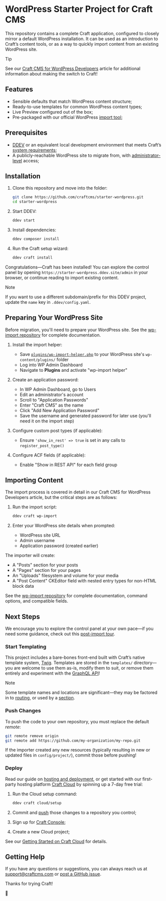 # WordPress Starter Project for Craft CMS

This repository contains a complete Craft application, configured to closely mirror a default WordPress installation. It can be used as an introduction to Craft’s content tools, or as a way to quickly import content from an existing WordPress site.

> [!TIP]  
> See our [Craft CMS for WordPress Developers](https://craftcms.com/knowledge-base/for-wordpress-devs) article for additional information about making the switch to Craft!

## Features

- Sensible defaults that match WordPress content structure;
- Ready-to-use templates for common WordPress content types;
- Live Preview configured out of the box;
- Pre-packaged with our official WordPress [import tool](#importing-content);

## Prerequisites

- [DDEV](https://ddev.com/) or an equivalent local development environment that meets Craft’s [system requirements](https://craftcms.com/docs/5.x/requirements.html);
- A publicly-reachable WordPress site to migrate from, with [administrator-level](https://learn.wordpress.org/lesson/user-management-2/) access;

## Installation

1. Clone this repository and move into the folder:

   ```bash
   git clone https://github.com/craftcms/starter-wordpress.git
   cd starter-wordpress
   ```

2. Start DDEV:

   ```bash
   ddev start
   ```

3. Install dependencies:

   ```bash
   ddev composer install
   ```

4. Run the Craft setup wizard:

   ```bash
   ddev craft install
   ```

Congratulations—Craft has been installed! You can explore the control panel by opening `https://starter-wordpress.ddev.site/admin` in your browser, or continue reading to import existing content.

> [!NOTE]  
> If you want to use a different subdomain/prefix for this DDEV project, update the `name` key in `.ddev/config.yaml`.

## Preparing Your WordPress Site

Before migration, you'll need to prepare your WordPress site. See the [wp-import repository](https://github.com/craftcms/wp-import) for complete documentation.

1. Install the import helper:
   - Save [`plugins/wp-import-helper.php`](https://github.com/craftcms/wp-import/blob/main/plugins/wp-import-helper.php) to your WordPress site's `wp-content/plugins/` folder
   - Log into WP Admin Dashboard
   - Navigate to **Plugins** and activate "wp-import helper"

2. Create an application password:
   - In WP Admin Dashboard, go to Users
   - Edit an administrator's account
   - Scroll to "Application Passwords"
   - Enter "Craft CMS" as the name
   - Click "Add New Application Password"
   - Save the username and generated password for later use (you'll need it on the import step)

3. Configure custom post types (if applicable):
   - Ensure `'show_in_rest' => true` is set in any calls to `register_post_type()`

4. Configure ACF fields (if applicable):
   - Enable "Show in REST API" for each field group

## Importing Content

The import process is covered in detail in our Craft CMS for WordPress Developers article, but the critical steps are as follows:

1. Run the import script:

   ```bash
   ddev craft wp-import
   ```

2. Enter your WordPress site details when prompted:

   - WordPress site URL
   - Admin username
   - Application password (created earlier)

The importer will create:

- A "Posts" section for your posts
- A "Pages" section for your pages
- An "Uploads" filesystem and volume for your media
- A "Post Content" CKEditor field with nested entry types for non-HTML block data

See the [wp-import repository](https://github.com/craftcms/wp-import) for complete documentation, command options, and compatible fields.

## Next Steps

We encourage you to explore the control panel at your own pace—if you need some guidance, check out this [post-import tour](https://craftcms.com/knowledge-base/for-wordpress-devs#tour).

### Start Templating

This project includes a bare-bones front-end built with Craft’s native template system, [Twig](https://craftcms.com/docs/5.x/development/twig.html). Templates are stored in the `templates/` directory—you are welcome to use them as-is, modify them to suit, or remove them entirely and experiment with the [GraphQL API](https://craftcms.com/docs/5.x/development/graphql.html)!

> [!NOTE]  
> Some template names and locations are significant—they may be factored in to [routing](https://craftcms.com/docs/5.x/system/routing.html), or used by a [section](https://craftcms.com/docs/5.x/reference/element-types/entries.html#sections).

### Push Changes

To push the code to your own repository, you must replace the default _remote_:

```bash
git remote remove origin
git remote add https://github.com/my-organization/my-repo.git
```

If the importer created any new resources (typically resulting in new or updated files in `config/project/`), commit those before pushing!

### Deploy

Read our guide on [hosting and deployment](https://craftcms.com/docs/5.x/deploy.html), or get started with our first-party hosting platform [Craft Cloud](https://craftcms.com/cloud) by spinning up a 7-day free trial:

1. Run the Cloud setup command:

   ```bash
   ddev craft cloud/setup
   ```

1. Commit and [push](#push-changes) those changes to a repository you control;
1. Sign up for [Craft Console](https://console.craftcms.com);
1. Create a new Cloud project;

See our [Getting Started on Craft Cloud](https://craftcms.com/knowledge-base/cloud-getting-started) for details.

## Getting Help

If you have any questions or suggestions, you can always reach us at <support@craftcms.com> or [post a GitHub issue](https://github.com/craftcms/starter-wordpress/issues).

Thanks for trying Craft!

:lemon:
